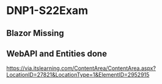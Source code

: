 # DNP1-S22Exam
## Blazor Missing
## WebAPI and Entities done

https://via.itslearning.com/ContentArea/ContentArea.aspx?LocationID=27821&LocationType=1&ElementID=2952915
